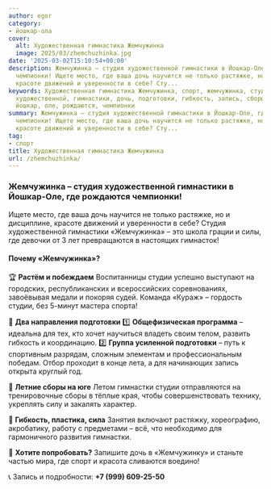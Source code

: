 ```yaml
---
author: egor
category:
- йошкар-ола
cover:
  alt: Художественная гимнастика Жемчужинка
  image: 2025/03/zhemchuzhinka.jpg
date: '2025-03-02T15:10:54+00:00'
description: Жемчужинка – студия художественной гимнастики в Йошкар-Оле, где рождаются
  чемпионки! Ищете место, где ваша дочь научится не только растяжке, но и дисциплине,
  красоте движений и уверенности в себе? Сту...
keywords: Художественная гимнастика Жемчужинка, спорт, жемчужинка, студии, студия,
  художественной, гимнастики, дочь, подготовки, гибкость, запись, сборы, гимнастки,
  йошкар, оле, рождаются, чемпионки
summary: Жемчужинка – студия художественной гимнастики в Йошкар-Оле, где рождаются
  чемпионки! Ищете место, где ваша дочь научится не только растяжке, но и дисциплине,
  красоте движений и уверенности в себе? Сту...
tag:
- спорт
title: Художественная гимнастика Жемчужинка
url: /zhemchuzhinka/
---
```


### Жемчужинка – студия художественной гимнастики в Йошкар-Оле, где рождаются чемпионки!

Ищете место, где ваша дочь научится не только растяжке, но и дисциплине, красоте движений и уверенности в себе? Студия художественной гимнастики «Жемчужинка» – это школа грации и силы, где девочки от 3 лет превращаются в настоящих гимнасток!

#### Почему «Жемчужинка»?

🏆 **Растём и побеждаем**
Воспитанницы студии успешно выступают на городских, республиканских и всероссийских соревнованиях, завоёвывая медали и покоряя судей. Команда «Кураж» – гордость студии, без 5-минут мастера спорта!

💪 **Два направления подготовки**
1️⃣ **Общефизическая программа** – идеальна для тех, кто хочет научиться владеть своим телом, развить гибкость и координацию.
2️⃣ **Группа усиленной подготовки** – путь к спортивным разрядам, сложным элементам и профессиональным победам. Отбор проходит в конце лета, а для начинающих запись открыта круглый год.

🌴 **Летние сборы на юге**
Летом гимнастки студии отправляются на тренировочные сборы в тёплые края, чтобы совершенствовать технику, укреплять силу и закалять характер.

💃 **Гибкость, пластика, сила**
Занятия включают растяжку, хореографию, акробатику, работу с предметами – всё, что необходимо для гармоничного развития гимнастки.

👧 **Хотите попробовать?**
Запишите дочь в «Жемчужинку» и станьте частью мира, где спорт и красота сливаются воедино!

📞 Запись и подробности: **+7 (999) 609-25-50**